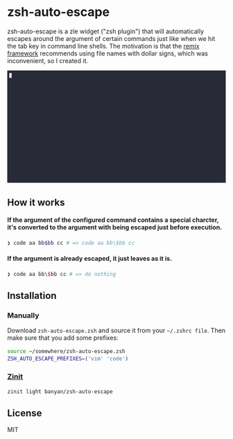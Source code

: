 # zsh-auto-escape

zsh-auto-escape is a zle widget ("zsh plugin") that will automatically escapes around the argument of certain commands just like when we hit the tab key in command line shells.
The motivation is that the [remix framework](https://remix.run/docs/en/v1/api/conventions#route-file-conventions) recommends using file names with dollar signs, which was inconvenient, so I created it.

![Demo](assets/demo.gif)

## How it works

#### If the argument of the configured command contains a special charcter, it's converted to the argument with being escaped just before execution.

```zsh
❯ code aa bb$bb cc # => code aa bb\$bb cc
```

#### If the argument is already escaped, it just leaves as it is.

```zsh
❯ code aa bb\$bb cc # => do nothing
```

## Installation

### Manually

Download `zsh-auto-escape.zsh` and source it from your `~/.zshrc file`. Then make sure that you add some prefixes:

```zsh
source ~/somewhere/zsh-auto-escape.zsh
ZSH_AUTO_ESCAPE_PREFIXES=('vim' 'code')
```

### [Zinit](https://github.com/zdharma-continuum/zinit)

```
zinit light banyan/zsh-auto-escape
```

## License

MIT
